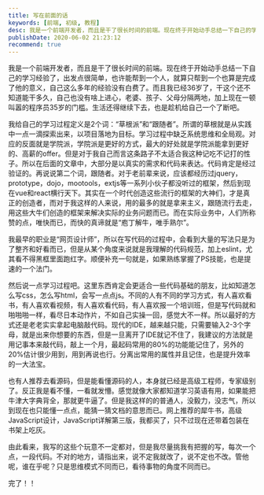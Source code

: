 ```yaml
---
title: 写在前面的话
keywords: [前端, 初级, 教程]
desc: 我是一个前端开发者，而且是干了很长时间的前端。现在终于开始动手总结一下自己的学习经验了，出发点很简单，也许能帮到一个人，就算只帮到一个也算是完成了他的意义，自己这么多年的经验没有白费了
publishDate: 2020-06-02 21:23:12
recommend: true
---
```


我是一个前端开发者，而且是干了很长时间的前端。现在终于开始动手总结一下自己的学习经验了，出发点很简单，也许能帮到一个人，就算只帮到一个也算是完成了他的意义，自己这么多年的经验没有白费了。而且我已经36岁了，干这个还不知道能干多久，自己也没有啥上进心，老婆、孩子、父母分隔两地，加上现在一顿叫嚣的程序员35岁的门槛。生活还得继续下去，也是趁机给自己一个了断吧。

我给自己的学习过程定义是2个词：“草根派”和“跟随者”。所谓的草根就是从实践中一点一滴探索出来，以项目落地为目标。学习过程中缺乏系统思维和全局观。对应的反面就是学院派，学院派是更好的方式，最大的好处就是学院派能拿到更好的、高薪的offer。但是对于我自己而言这条路子不太适合我这种记吃不记打的性子。所以在后面的文章中，大部分是以真实的需求和代码来表达。代码肯定是经过验证的。再说说第二个词，跟随者。对于老前辈来说，应该都经历过jquery，prototype，dojo，mootools，extjs等一系列小伙子都没听过的框架，然后到现在vue和react横行天下。其实在一个时代创造这些流行的框架的大神们，才是真正的创造者，而对于我这样的人来说，用的最多的就是拿来主义，跟随流行去走，用这些大牛们创造的框架来解决实际的业务问题而已。而在实际业务中，人们所称赞的点，唯快而已，而快的真谛就是“庖丁解牛，唯手熟尔”。

我最早的职业是“网页设计师”，所以在写代码的过程中，会看到大量的写法只是为了整齐和好看而已，但是从某个角度来说就是我理解的代码规范，加上eslint，尤其看不得黑框里面跑红字。顺便补充一句就是，如果熟练掌握了PS技能，也是提速的一个法门。

然后说一点学习过程吧。这里东西肯定会更适合一些代码基础的朋友，比如知道怎么写css，怎么写html，会写一点点js。不同的人有不同的学习方式，有人喜欢看书，有人喜欢看视频，有人喜欢看代码，有人喜欢报一个培训班，但是写代码就和啪啪啪一样，看尽日本动作片，不如自己实操一回，感觉大不一样。所以最好的方式还是老老实实拿起电脑敲代码。现代的IDE，越来越只能，只需要输入2-3个字母，就是出来你想要的东西，但是一旦离开了IDE就记不住了，我建议的方法就是用记事本来敲代码，敲上一个月，最起码常用的80%的功能能记住了，另外的20%估计很少用到，用到再说也行。分离出常用的属性并且记住，也是提升效率的一大法宝。

也有人推荐去看源码，但是能看懂源码的人，本身就已经是高级工程师，专家级别了。反正我是看不懂，一看就发懵。感觉就像大家都知道学习英语有用，如果能把牛津大字典背全，那就更牛逼了。但是我这样的的普通人，没毅力，没志气，所以到现在也只能懂一点点，能猜一猜文档的意思而已。网上推荐的犀牛书，高级JavaScript设计，JavaScript详解第三版，我都买了，只不过现在还带着包装在书架上吃灰。

由此看来，我写的这些个玩意不一定都对，但是我尽量挑我有把握的写，每次一个点，一段代码。不对的地方，请指出来，说不定我就改了，说不定也不改。管他呢，谁在乎呢？只是思维模式不同而已，看待事物的角度不同而已。

完了！！
